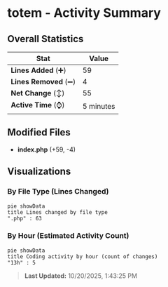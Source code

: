 # totem - Activity Summary 

## Overall Statistics

| Stat                   | Value                                                             |
| ---------------------- | ----------------------------------------------------------------- |
| **Lines Added** (➕)   | 59                                          |
| **Lines Removed** (➖) | 4                                        |
| **Net Change** (↕)    | 55                |
| **Active Time** (⌚)   | 5 minutes |


## Modified Files
- **index.php** (+59, -4)

## Visualizations

### By File Type (Lines Changed)

```mermaid
pie showData
title Lines changed by file type
".php" : 63
```

### By Hour (Estimated Activity Count)

```mermaid
pie showData
title Coding activity by hour (count of changes)
"13h" : 5
```


> **Last Updated:** 10/20/2025, 1:43:25 PM